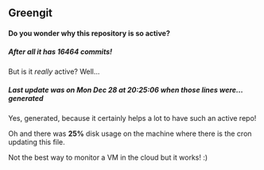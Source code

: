 ## Greengit

#### Do you wonder why this repository is so active?

##### After all it has 16464 commits!

But is it *really* active? Well...

##### Last update was on Mon Dec 28 at 20:25:06 when those lines were... generated

Yes, generated, because it certainly helps a lot to have such an active repo!

Oh and there was **25%** disk usage on the machine
where there is the cron updating this file.

Not the best way to monitor a VM in the cloud but it works! :)
